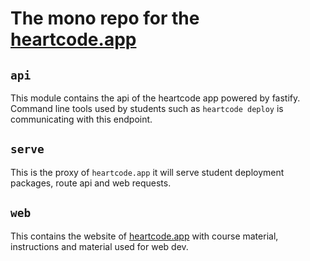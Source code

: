 # The mono repo for the [heartcode.app](https://heartcode.app)

## `api`

This module contains the api of the heartcode app powered by fastify. Command line tools 
used by students such as `heartcode deploy` is communicating with this endpoint.

## `serve`

This is the proxy of `heartcode.app` it will serve student deployment packages, 
route api and web requests. 

## `web`

This contains the website of [heartcode.app](https://heartcode.app) with course material,
instructions and material used for web dev.
